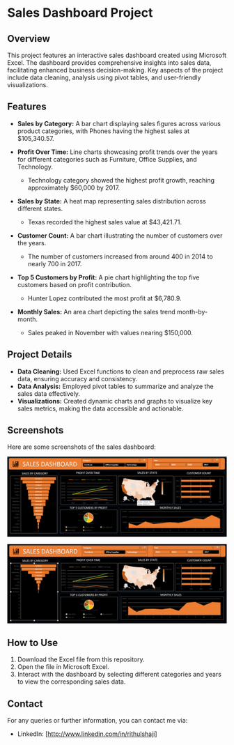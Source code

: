 # Sales Dashboard Project

## Overview
This project features an interactive sales dashboard created using Microsoft Excel. The dashboard provides comprehensive insights into sales data, facilitating enhanced business decision-making. Key aspects of the project include data cleaning, analysis using pivot tables, and user-friendly visualizations.

## Features
- **Sales by Category:** A bar chart displaying sales figures across various product categories, with Phones having the highest sales at $105,340.57.

- **Profit Over Time:** Line charts showcasing profit trends over the years for different categories such as Furniture, Office Supplies, and Technology.
  - Technology category showed the highest profit growth, reaching approximately $60,000 by 2017.

- **Sales by State:** A heat map representing sales distribution across different states.
  - Texas recorded the highest sales value at $43,421.71.

- **Customer Count:** A bar chart illustrating the number of customers over the years.
  - The number of customers increased from around 400 in 2014 to nearly 700 in 2017.

- **Top 5 Customers by Profit:** A pie chart highlighting the top five customers based on profit contribution.
  - Hunter Lopez contributed the most profit at $6,780.9.

- **Monthly Sales:** An area chart depicting the sales trend month-by-month.
  - Sales peaked in November with values nearing $150,000.

## Project Details
- **Data Cleaning:** Used Excel functions to clean and preprocess raw sales data, ensuring accuracy and consistency.
- **Data Analysis:** Employed pivot tables to summarize and analyze the sales data effectively.
- **Visualizations:** Created dynamic charts and graphs to visualize key sales metrics, making the data accessible and actionable.

## Screenshots
Here are some screenshots of the sales dashboard:

![Sales Dashboard Overview_1](https://github.com/rithulshaji/Sales-Dashboard/blob/main/Sales_Dashboard.png)

![Sales Dashboard Overview_2](https://github.com/rithulshaji/Sales-Dashboard/blob/main/Sales_Dashboard2.png)

## How to Use
1. Download the Excel file from this repository.
2. Open the file in Microsoft Excel.
3. Interact with the dashboard by selecting different categories and years to view the corresponding sales data.


## Contact
For any queries or further information, you can contact me via:
- LinkedIn: [http://www.linkedin.com/in/rithulshaji]
